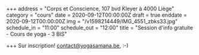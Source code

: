 +++
address = "Corps et Conscience, 107 bvd Kleyer à 4000 Liège"
category = "cours"
date = 2020-09-12T00:00:00Z
draft = true
enddate = 2020-09-12T00:00:00Z
img = "/v1598214449/IMG_4551_zbks33.jpg"
schedule_in = "11:00"
schedule_out = "12:00"
title = "Session d'info gratuite - Cours de yoga - 3 BIS"

+++
Sur inscription! contact@yogasamana.be, :-)